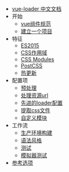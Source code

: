 - [vue-loader 中文文档](README.md)
- 开始
  - [vue组件规范](start/spec.md)
  - [建立一个项目](start/setup.md)
- 特征
  - [ES2015](features/es2015.md)
  - [CSS作用域](features/scoped-css.md)
  - [CSS Modules](features/css-modules.md)
  - [PostCSS](features/postcss.md)
  - [热更新](features/hot-reload.md)
- 配置项
  - [预处理](configurations/pre-processors.md)
  - [处理资源url](configurations/asset-url.md)
  - [先进的loader配置](configurations/advanced.md)
  - [提取css文件](configurations/extract-css.md)
  - [自定义模块](configurations/custom-blocks.md)
- 工作流
  - [生产环境构建](workflow/production.md)
  - [语法风格](workflow/linting.md)
  - [测试](workflow/testing.md)
  - [模拟器测试](workflow/testing-with-mocks.md)
- [参考选项](options.md)
